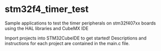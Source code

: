 # stm32f4_timer_test
Sample applications to test the timer peripherals on stm32f407xx boards using the HAL libraries and CubeMX IDE

Import projects into STM32CubeIDE to get started! Descriptions and instructions for each project are contained in the main.c file.
